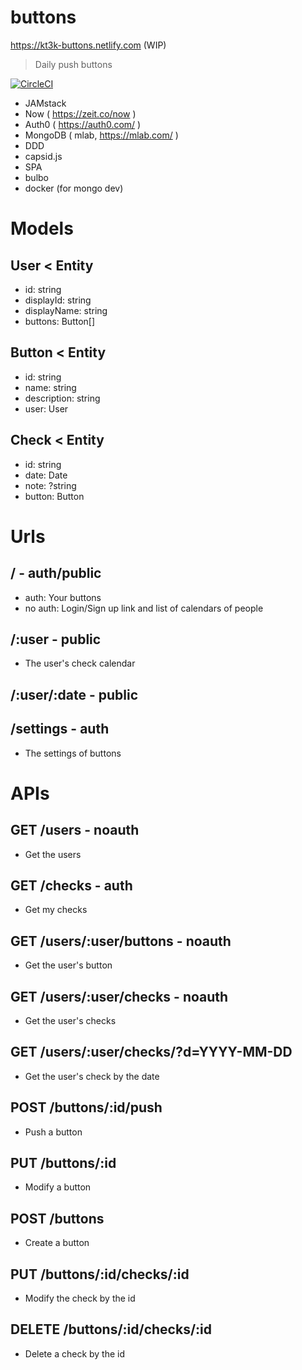 # buttons

https://kt3k-buttons.netlify.com (WIP)

> Daily push buttons

[![CircleCI](https://circleci.com/gh/kt3k/buttons.svg?style=svg)](https://circleci.com/gh/kt3k/buttons)

- JAMstack
- Now ( https://zeit.co/now )
- Auth0 ( https://auth0.com/ )
- MongoDB ( mlab, https://mlab.com/ )
- DDD
- capsid.js
- SPA
- bulbo
- docker (for mongo dev)

# Models
## User < Entity
- id: string
- displayId: string
- displayName: string
- buttons: Button[]
## Button < Entity
- id: string
- name: string
- description: string
- user: User
## Check < Entity
- id: string
- date: Date
- note: ?string
- button: Button

# Urls

## / - auth/public

- auth: Your buttons
- no auth: Login/Sign up link and list of calendars of people

## /:user - public

- The user's check calendar

## /:user/:date - public

## /settings - auth

- The settings of buttons

# APIs

## GET /users - noauth

- Get the users

## GET /checks - auth

- Get my checks

## GET /users/:user/buttons - noauth

- Get the user's button

## GET /users/:user/checks - noauth

- Get the user's checks

## GET /users/:user/checks/?d=YYYY-MM-DD

- Get the user's check by the date

## POST /buttons/:id/push

- Push a button

## PUT /buttons/:id

- Modify a button

## POST /buttons

- Create a button

## PUT /buttons/:id/checks/:id

- Modify the check by the id

## DELETE /buttons/:id/checks/:id

- Delete a check by the id

